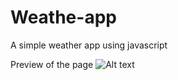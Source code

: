 # Weathe-app
A simple weather app using javascript

Preview of the page
![Alt text](https://github.com/AniketPithadia/Weather-app/blob/main/images/page.png?raw=true "Optional Title")
